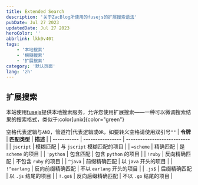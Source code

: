 ```yaml
---
title: Extended Search
description: '关于ZacBlog所使用的fusejs的扩展搜索语法'
pubDate: Jul 27 2023
updatedDate: Jul 27 2023
heroColor: ''
abbrlink: lkk0v40t
tags: 
    - '本地搜索'
    - '模糊搜索'
    - '扩展搜索'
category: '默认页面'
lang: 'zh'
---
```


## 扩展搜索

本站使用[fusejs](https://www.fusejs.io)提供本地搜索服务，允许您使用扩展搜索——一种可以微调搜索结果的搜索格式，类似于:color[unix]{color="green"}

空格代表逻辑与`AND`，管道符|代表逻辑或`OR`，如要转义空格请使用双引号`""`
| **令牌**    | **匹配类型**     | **描述**                    |
| ----------- | ---------------- | --------------------------- |
| `jscript`   | 模糊匹配         | 与 `jscript` 模糊匹配的项目 |
| `=scheme`   | 精确匹配         | 是 `scheme` 的项目          |
| `'python`   | 包含匹配         | 包含 `python` 的项目        |
| `!ruby`     | 反向精确匹配     | 不包含 `ruby` 的项目        |
| `^java`     | 前缀精确匹配     | 以 `java` 开头的项目        |
| `!^earlang` | 反向前缀精确匹配 | 不以 `earlang` 开头的项目   |
| `.js$`      | 后缀精确匹配     | 以 `.js` 结尾的项目         |
| `!.go$`     | 反向后缀精确匹配 | 不以 `.go` 结尾的项目       |





